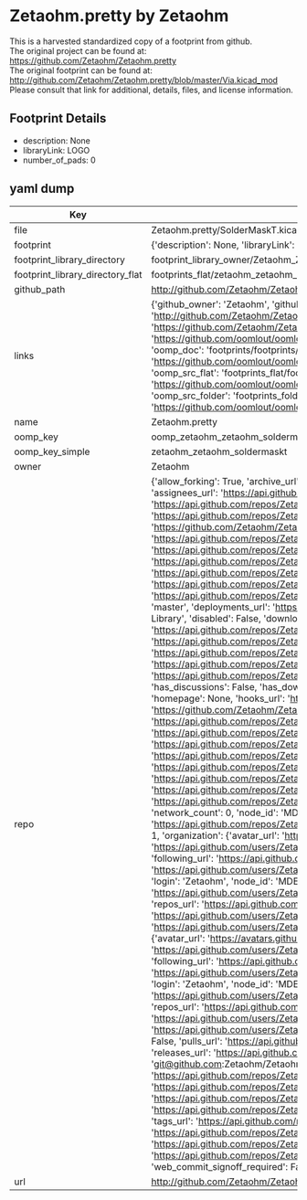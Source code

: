 # Zetaohm.pretty by Zetaohm  
This is a harvested standardized copy of a footprint from github.  
The original project can be found at:  
https://github.com/Zetaohm/Zetaohm.pretty  
The original footprint can be found at:
http://github.com/Zetaohm/Zetaohm.pretty/blob/master/Via.kicad_mod
Please consult that link for additional, details, files, and license information.  
## Footprint Details
* description: None  
* libraryLink: LOGO  
* number_of_pads: 0  
## yaml dump  
| Key | Value |  
| --- | --- |  
| file | Zetaohm.pretty/SolderMaskT.kicad_mod |  
| footprint | {'description': None, 'libraryLink': 'LOGO', 'number_of_pads': 0} |  
| footprint_library_directory | footprint_library_owner/Zetaohm_Zetaohm.pretty |  
| footprint_library_directory_flat | footprints_flat/zetaohm_zetaohm_soldermaskt/working |  
| github_path | http://github.com/Zetaohm/Zetaohm.pretty/blob/master/SolderMaskT.kicad_mod |  
| links | {'github_owner': 'Zetaohm', 'github_repo_name': 'Zetaohm.pretty', 'github_src': 'http://github.com/Zetaohm/Zetaohm.pretty/blob/master/Via.kicad_mod', 'github_src_repo': 'https://github.com/Zetaohm/Zetaohm.pretty', 'oomp_bot': 'footprints/zetaohm_zetaohm_soldermaskt/working', 'oomp_bot_github': 'https://github.com/oomlout/oomlout_oomp_footprint_bot/tree/main/footprints/zetaohm_zetaohm_soldermaskt/working', 'oomp_doc': 'footprints/footprints/Zetaohm/Zetaohm/SolderMaskT/working/', 'oomp_doc_github': 'https://github.com/oomlout/oomlout_oomp_footprint_doc/tree/main/footprints/footprints/Zetaohm/Zetaohm/SolderMaskT/working', 'oomp_src_flat': 'footprints_flat/footprints_flat/zetaohm_zetaohm_soldermaskt/working', 'oomp_src_flat_github': 'https://github.com/oomlout/oomlout_oomp_footprint_src/tree/main/footprints_flat/zetaohm_zetaohm_soldermaskt/working', 'oomp_src_folder': 'footprints_folder/footprints_folder/Zetaohm/Zetaohm/SolderMaskT/working', 'oomp_src_folder_github': 'https://github.com/oomlout/oomlout_oomp_footprint_src/tree/main/footprints_folder/Zetaohm/Zetaohm/SolderMaskT/working'} |  
| name | Zetaohm.pretty |  
| oomp_key | oomp_zetaohm_zetaohm_soldermaskt |  
| oomp_key_simple | zetaohm_zetaohm_soldermaskt |  
| owner | Zetaohm |  
| repo | {'allow_forking': True, 'archive_url': 'https://api.github.com/repos/Zetaohm/Zetaohm.pretty/{archive_format}{/ref}', 'archived': False, 'assignees_url': 'https://api.github.com/repos/Zetaohm/Zetaohm.pretty/assignees{/user}', 'blobs_url': 'https://api.github.com/repos/Zetaohm/Zetaohm.pretty/git/blobs{/sha}', 'branches_url': 'https://api.github.com/repos/Zetaohm/Zetaohm.pretty/branches{/branch}', 'clone_url': 'https://github.com/Zetaohm/Zetaohm.pretty.git', 'collaborators_url': 'https://api.github.com/repos/Zetaohm/Zetaohm.pretty/collaborators{/collaborator}', 'comments_url': 'https://api.github.com/repos/Zetaohm/Zetaohm.pretty/comments{/number}', 'commits_url': 'https://api.github.com/repos/Zetaohm/Zetaohm.pretty/commits{/sha}', 'compare_url': 'https://api.github.com/repos/Zetaohm/Zetaohm.pretty/compare/{base}...{head}', 'contents_url': 'https://api.github.com/repos/Zetaohm/Zetaohm.pretty/contents/{+path}', 'contributors_url': 'https://api.github.com/repos/Zetaohm/Zetaohm.pretty/contributors', 'created_at': '2015-07-09T00:03:02Z', 'default_branch': 'master', 'deployments_url': 'https://api.github.com/repos/Zetaohm/Zetaohm.pretty/deployments', 'description': 'Zetaohm Kicad Library', 'disabled': False, 'downloads_url': 'https://api.github.com/repos/Zetaohm/Zetaohm.pretty/downloads', 'events_url': 'https://api.github.com/repos/Zetaohm/Zetaohm.pretty/events', 'fork': False, 'forks': 0, 'forks_count': 0, 'forks_url': 'https://api.github.com/repos/Zetaohm/Zetaohm.pretty/forks', 'full_name': 'Zetaohm/Zetaohm.pretty', 'git_commits_url': 'https://api.github.com/repos/Zetaohm/Zetaohm.pretty/git/commits{/sha}', 'git_refs_url': 'https://api.github.com/repos/Zetaohm/Zetaohm.pretty/git/refs{/sha}', 'git_tags_url': 'https://api.github.com/repos/Zetaohm/Zetaohm.pretty/git/tags{/sha}', 'git_url': 'git://github.com/Zetaohm/Zetaohm.pretty.git', 'has_discussions': False, 'has_downloads': True, 'has_issues': True, 'has_pages': False, 'has_projects': True, 'has_wiki': True, 'homepage': None, 'hooks_url': 'https://api.github.com/repos/Zetaohm/Zetaohm.pretty/hooks', 'html_url': 'https://github.com/Zetaohm/Zetaohm.pretty', 'id': 38786559, 'is_template': False, 'issue_comment_url': 'https://api.github.com/repos/Zetaohm/Zetaohm.pretty/issues/comments{/number}', 'issue_events_url': 'https://api.github.com/repos/Zetaohm/Zetaohm.pretty/issues/events{/number}', 'issues_url': 'https://api.github.com/repos/Zetaohm/Zetaohm.pretty/issues{/number}', 'keys_url': 'https://api.github.com/repos/Zetaohm/Zetaohm.pretty/keys{/key_id}', 'labels_url': 'https://api.github.com/repos/Zetaohm/Zetaohm.pretty/labels{/name}', 'language': None, 'languages_url': 'https://api.github.com/repos/Zetaohm/Zetaohm.pretty/languages', 'license': None, 'merges_url': 'https://api.github.com/repos/Zetaohm/Zetaohm.pretty/merges', 'milestones_url': 'https://api.github.com/repos/Zetaohm/Zetaohm.pretty/milestones{/number}', 'mirror_url': None, 'name': 'Zetaohm.pretty', 'network_count': 0, 'node_id': 'MDEwOlJlcG9zaXRvcnkzODc4NjU1OQ==', 'notifications_url': 'https://api.github.com/repos/Zetaohm/Zetaohm.pretty/notifications{?since,all,participating}', 'open_issues': 1, 'open_issues_count': 1, 'organization': {'avatar_url': 'https://avatars.githubusercontent.com/u/13245986?v=4', 'events_url': 'https://api.github.com/users/Zetaohm/events{/privacy}', 'followers_url': 'https://api.github.com/users/Zetaohm/followers', 'following_url': 'https://api.github.com/users/Zetaohm/following{/other_user}', 'gists_url': 'https://api.github.com/users/Zetaohm/gists{/gist_id}', 'gravatar_id': '', 'html_url': 'https://github.com/Zetaohm', 'id': 13245986, 'login': 'Zetaohm', 'node_id': 'MDEyOk9yZ2FuaXphdGlvbjEzMjQ1OTg2', 'organizations_url': 'https://api.github.com/users/Zetaohm/orgs', 'received_events_url': 'https://api.github.com/users/Zetaohm/received_events', 'repos_url': 'https://api.github.com/users/Zetaohm/repos', 'site_admin': False, 'starred_url': 'https://api.github.com/users/Zetaohm/starred{/owner}{/repo}', 'subscriptions_url': 'https://api.github.com/users/Zetaohm/subscriptions', 'type': 'Organization', 'url': 'https://api.github.com/users/Zetaohm'}, 'owner': {'avatar_url': 'https://avatars.githubusercontent.com/u/13245986?v=4', 'events_url': 'https://api.github.com/users/Zetaohm/events{/privacy}', 'followers_url': 'https://api.github.com/users/Zetaohm/followers', 'following_url': 'https://api.github.com/users/Zetaohm/following{/other_user}', 'gists_url': 'https://api.github.com/users/Zetaohm/gists{/gist_id}', 'gravatar_id': '', 'html_url': 'https://github.com/Zetaohm', 'id': 13245986, 'login': 'Zetaohm', 'node_id': 'MDEyOk9yZ2FuaXphdGlvbjEzMjQ1OTg2', 'organizations_url': 'https://api.github.com/users/Zetaohm/orgs', 'received_events_url': 'https://api.github.com/users/Zetaohm/received_events', 'repos_url': 'https://api.github.com/users/Zetaohm/repos', 'site_admin': False, 'starred_url': 'https://api.github.com/users/Zetaohm/starred{/owner}{/repo}', 'subscriptions_url': 'https://api.github.com/users/Zetaohm/subscriptions', 'type': 'Organization', 'url': 'https://api.github.com/users/Zetaohm'}, 'private': False, 'pulls_url': 'https://api.github.com/repos/Zetaohm/Zetaohm.pretty/pulls{/number}', 'pushed_at': '2015-10-17T02:18:38Z', 'releases_url': 'https://api.github.com/repos/Zetaohm/Zetaohm.pretty/releases{/id}', 'size': 164, 'ssh_url': 'git@github.com:Zetaohm/Zetaohm.pretty.git', 'stargazers_count': 1, 'stargazers_url': 'https://api.github.com/repos/Zetaohm/Zetaohm.pretty/stargazers', 'statuses_url': 'https://api.github.com/repos/Zetaohm/Zetaohm.pretty/statuses/{sha}', 'subscribers_count': 2, 'subscribers_url': 'https://api.github.com/repos/Zetaohm/Zetaohm.pretty/subscribers', 'subscription_url': 'https://api.github.com/repos/Zetaohm/Zetaohm.pretty/subscription', 'svn_url': 'https://github.com/Zetaohm/Zetaohm.pretty', 'tags_url': 'https://api.github.com/repos/Zetaohm/Zetaohm.pretty/tags', 'teams_url': 'https://api.github.com/repos/Zetaohm/Zetaohm.pretty/teams', 'temp_clone_token': None, 'topics': [], 'trees_url': 'https://api.github.com/repos/Zetaohm/Zetaohm.pretty/git/trees{/sha}', 'updated_at': '2022-07-11T18:16:42Z', 'url': 'https://api.github.com/repos/Zetaohm/Zetaohm.pretty', 'visibility': 'public', 'watchers': 1, 'watchers_count': 1, 'web_commit_signoff_required': False} |  
| url | http://github.com/Zetaohm/Zetaohm.pretty |  

